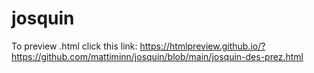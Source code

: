 # josquin
To preview .html click this link: 
https://htmlpreview.github.io/?https://github.com/mattiminn/josquin/blob/main/josquin-des-prez.html
